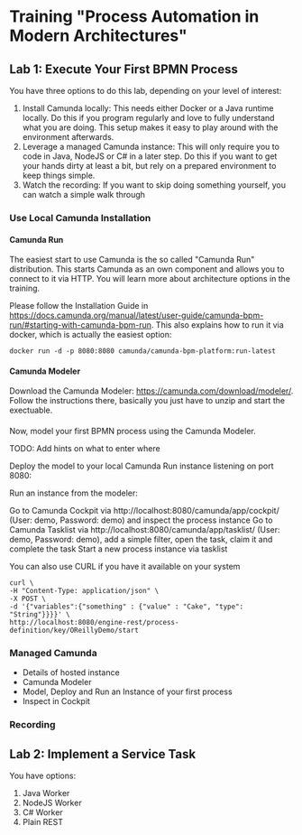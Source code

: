 # Training "Process Automation in Modern Architectures"


## Lab 1: Execute Your First BPMN Process

You have three options to do this lab, depending on your level of interest:

1. Install Camunda locally: This needs either Docker or a Java runtime locally. Do this if you program regularly and love to fully understand what you are doing. This setup makes it easy to play around with the environment afterwards.
2. Leverage a managed Camunda instance: This will only require you to code in Java, NodeJS or C# in a later step. Do this if you want to get your hands dirty at least a bit, but rely on a prepared environment to keep things simple.
3. Watch the recording: If you want to skip doing something yourself, you can watch a simple walk through 


### Use Local Camunda Installation

#### Camunda Run

The easiest start to use Camunda is the so called "Camunda Run" distribution. This starts Camunda as an own component and allows you to connect to it via HTTP. You will learn more about architecture options in the training.

Please follow the Installation Guide in https://docs.camunda.org/manual/latest/user-guide/camunda-bpm-run/#starting-with-camunda-bpm-run. This also explains how to run it via docker, which is actually the easiest option:

```
docker run -d -p 8080:8080 camunda/camunda-bpm-platform:run-latest
```

#### Camunda Modeler

Download the Camunda Modeler: https://camunda.com/download/modeler/. Follow the instructions there, basically you just have to unzip and start the exectuable.

####

Now, model your first BPMN process using the Camunda Modeler.

TODO: Add hints on what to enter where

Deploy the model to your local Camunda Run instance listening on port 8080:


Run an instance from the modeler:

Go to Camunda Cockpit via http://localhost:8080/camunda/app/cockpit/ (User: demo, Password: demo) and inspect the process instance
Go to Camunda Tasklist via http://localhost:8080/camunda/app/tasklist/ (User: demo, Password: demo), add a simple filter, open the task, claim it and complete the task
Start a new process instance via tasklist

You can also use CURL if you have it available on your system

```
curl \
-H "Content-Type: application/json" \
-X POST \
-d '{"variables":{"something" : {"value" : "Cake", "type": "String"}}}}' \
http://localhost:8080/engine-rest/process-definition/key/OReillyDemo/start
```


### Managed Camunda

* Details of hosted instance
* Camunda Modeler
* Model, Deploy and Run an Instance of your first process
* Inspect in Cockpit

### Recording



## Lab 2: Implement a Service Task

You have options:

1. Java Worker
2. NodeJS Worker
3. C# Worker
4. Plain REST
